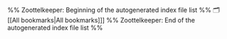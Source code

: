 %% Zoottelkeeper: Beginning of the autogenerated index file list  %%
🗂️ [[All bookmarks|All bookmarks]]]
%% Zoottelkeeper: End of the autogenerated index file list  %%
